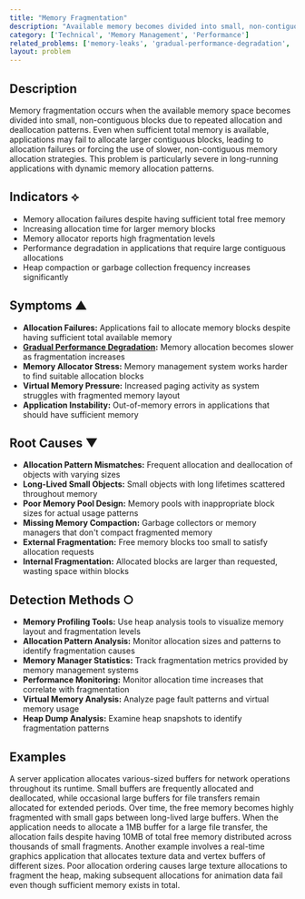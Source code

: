 ```yaml
---
title: "Memory Fragmentation"
description: "Available memory becomes divided into small, non-contiguous blocks, preventing allocation of larger objects despite sufficient total free memory."
category: ['Technical', 'Memory Management', 'Performance']
related_problems: ['memory-leaks', 'gradual-performance-degradation', 'resource-allocation-failures']
layout: problem
---
```


## Description

Memory fragmentation occurs when the available memory space becomes divided into small, non-contiguous blocks due to repeated allocation and deallocation patterns. Even when sufficient total memory is available, applications may fail to allocate larger contiguous blocks, leading to allocation failures or forcing the use of slower, non-contiguous memory allocation strategies. This problem is particularly severe in long-running applications with dynamic memory allocation patterns.

## Indicators ⟡

- Memory allocation failures despite having sufficient total free memory
- Increasing allocation time for larger memory blocks
- Memory allocator reports high fragmentation levels
- Performance degradation in applications that require large contiguous allocations
- Heap compaction or garbage collection frequency increases significantly

## Symptoms ▲

- **Allocation Failures:** Applications fail to allocate memory blocks despite having sufficient total available memory
- **[Gradual Performance Degradation](gradual-performance-degradation.md):** Memory allocation becomes slower as fragmentation increases
- **Memory Allocator Stress:** Memory management system works harder to find suitable allocation blocks
- **Virtual Memory Pressure:** Increased paging activity as system struggles with fragmented memory layout
- **Application Instability:** Out-of-memory errors in applications that should have sufficient memory

## Root Causes ▼

- **Allocation Pattern Mismatches:** Frequent allocation and deallocation of objects with varying sizes
- **Long-Lived Small Objects:** Small objects with long lifetimes scattered throughout memory
- **Poor Memory Pool Design:** Memory pools with inappropriate block sizes for actual usage patterns
- **Missing Memory Compaction:** Garbage collectors or memory managers that don't compact fragmented memory
- **External Fragmentation:** Free memory blocks too small to satisfy allocation requests
- **Internal Fragmentation:** Allocated blocks are larger than requested, wasting space within blocks

## Detection Methods ○

- **Memory Profiling Tools:** Use heap analysis tools to visualize memory layout and fragmentation levels
- **Allocation Pattern Analysis:** Monitor allocation sizes and patterns to identify fragmentation causes
- **Memory Manager Statistics:** Track fragmentation metrics provided by memory management systems
- **Performance Monitoring:** Monitor allocation time increases that correlate with fragmentation
- **Virtual Memory Analysis:** Analyze page fault patterns and virtual memory usage
- **Heap Dump Analysis:** Examine heap snapshots to identify fragmentation patterns

## Examples

A server application allocates various-sized buffers for network operations throughout its runtime. Small buffers are frequently allocated and deallocated, while occasional large buffers for file transfers remain allocated for extended periods. Over time, the free memory becomes highly fragmented with small gaps between long-lived large buffers. When the application needs to allocate a 1MB buffer for a large file transfer, the allocation fails despite having 10MB of total free memory distributed across thousands of small fragments. Another example involves a real-time graphics application that allocates texture data and vertex buffers of different sizes. Poor allocation ordering causes large texture allocations to fragment the heap, making subsequent allocations for animation data fail even though sufficient memory exists in total.